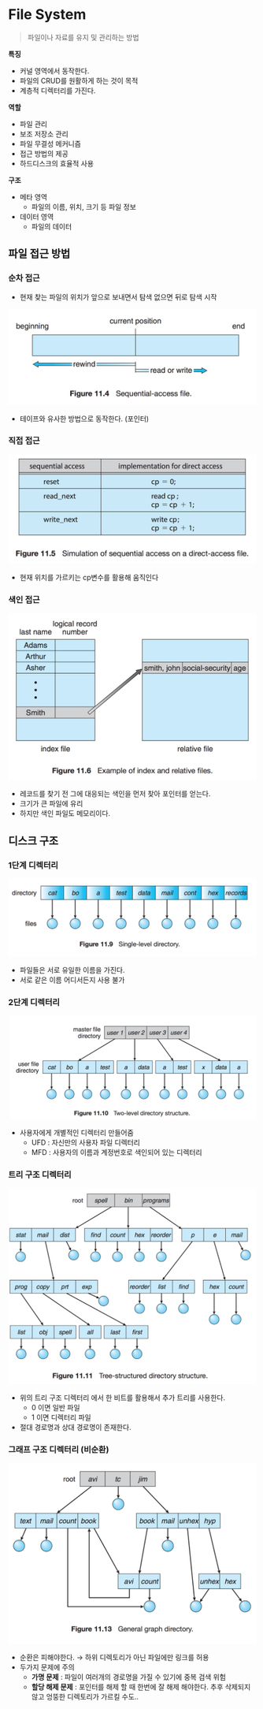 # File System

> 파일이나 자료를 유지 및 관리하는 방법
> 

**특징**

- 커널 영역에서 동작한다.
- 파일의 CRUD를 원활하게 하는 것이 목적
- 계층적 디렉터리를 가진다.

**역할**

- 파일 관리
- 보조 저장소 관리
- 파일 무결성 메커니즘
- 접근 방법의 제공
- 하드디스크의 효율적 사용

**구조**

- 메타 영역
    - 파일의 이름, 위치, 크기 등 파일 정보
- 데이터 영역
    - 파일의 데이터

## 파일 접근 방법

### 순차 접근

- 현재 찾는 파일의 위치가 앞으로 보내면서 탐색 없으면 뒤로 탐색 시작

![Untitled](File%20System%20691ba8c64a7f41a598da40dfb47b38c0/Untitled.png)

- 테이프와 유사한 방법으로 동작한다. (포인터)

### 직접 접근

![Untitled](File%20System%20691ba8c64a7f41a598da40dfb47b38c0/Untitled%201.png)

- 현재 위치를 가르키는 cp변수를 활용해 움직인다

### 색인 접근

![Untitled](File%20System%20691ba8c64a7f41a598da40dfb47b38c0/Untitled%202.png)

- 레코드를 찾기 전 그에 대응되는 색인을 먼저 찾아 포인터를 얻는다.
- 크기가 큰 파일에 유리
- 하지만 색인 파일도 메모리이다.

## 디스크 구조

### 1단계 디렉터리

![Untitled](File%20System%20691ba8c64a7f41a598da40dfb47b38c0/Untitled%203.png)

- 파일들은 서로 유일한 이름을 가진다.
- 서로 같은 이름 어디서든지 사용 불가

### 2단계 디렉터리

![Untitled](File%20System%20691ba8c64a7f41a598da40dfb47b38c0/Untitled%204.png)

- 사용자에게 개별적인 디렉터리 만들어줌
    - UFD : 자신만의 사용자 파일 디렉터리
    - MFD : 사용자의 이름과 계정번호로 색인되어 있는 디렉터리

### 트리 구조 디렉터리

![Untitled](File%20System%20691ba8c64a7f41a598da40dfb47b38c0/Untitled%205.png)

- 위의 트리 구조 디렉터리 에서 한 비트를 활용해서 추가 트리를 사용한다.
    - 0 이면 일반 파일
    - 1 이면 디렉터리 파일
- 절대 경로명과 상대 경로명이 존재한다.

### 그래프 구조 디렉터리 (비순환)

![Untitled](File%20System%20691ba8c64a7f41a598da40dfb47b38c0/Untitled%206.png)

- 순환은 피해야한다. → 하위 디렉토리가 아닌 파일에만 링크를 허용
- 두가지 문제에 주의
    - **가명 문제** : 파일이  여러개의 경로명을 가질 수 있기에 중복 검색 위험
    - **할당 해제 문제** : 포인터를 해제 할 때 한번에 잘 해제 해야한다. 추후 삭제되지 않고 엉뚱한 디렉토리가 가르킬 수도..